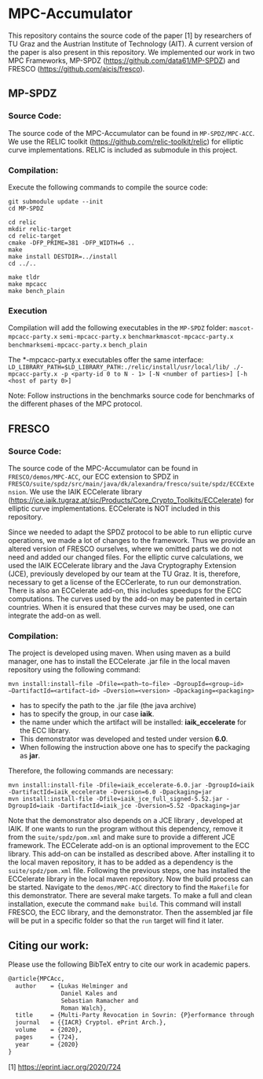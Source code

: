 # MPC-Accumulator

This repository contains the source code of the paper [1] by researchers of TU Graz and the Austrian Institute of Technology (AIT). A current version of the paper is also present in this repository. We implemented our work in two MPC Frameworks, MP-SPDZ (https://github.com/data61/MP-SPDZ) and FRESCO (https://github.com/aicis/fresco).

## MP-SPDZ

### Source Code:
The source code of the MPC-Accumulator can be found in `MP-SPDZ/MPC-ACC`. We use the RELIC toolkit (https://github.com/relic-toolkit/relic) for elliptic curve implementations. RELIC is included as submodule in this project.

### Compilation:
Execute the following commands to compile the source code:
```
git submodule update --init
cd MP-SPDZ

cd relic
mkdir relic-target
cd relic-target
cmake -DFP_PRIME=381 -DFP_WIDTH=6 ..
make
make install DESTDIR=../install
cd ../..

make tldr
make mpcacc
make bench_plain
```

### Execution
Compilation will add the following executables in the `MP-SPDZ` folder:
`mascot-mpcacc-party.x`
`semi-mpcacc-party.x`
`benchmarkmascot-mpcacc-party.x`
`benchmarksemi-mpcacc-party.x`
`bench_plain`

The *-mpcacc-party.x executables offer the same interface:
`LD_LIBRARY_PATH=$LD_LIBRARY_PATH:./relic/install/usr/local/lib/ ./-mpcacc-party.x -p <party-id 0 to N - 1> [-N <number of parties>] [-h <host of party 0>]`

Note: Follow instructions in the benchmarks source code for benchmarks of the different phases of the MPC protocol.

## FRESCO

### Source Code:
The source code of the MPC-Accumulator can be found in `FRESCO/demos/MPC-ACC`, our ECC extension to SPDZ in `FRESCO/suite/spdz/src/main/java/dk/alexandra/fresco/suite/spdz/ECCExtension`. We use the IAIK ECCelerate library (https://jce.iaik.tugraz.at/sic/Products/Core_Crypto_Toolkits/ECCelerate) for elliptic curve implementations. ECCelerate is NOT included in this repository.

Since we needed to adapt the SPDZ protocol to be able to run elliptic curve operations, we made a lot of changes to the framework. Thus we provide an altered version of FRESCO ourselves, where we omitted parts we do not need and added our changed files. For the elliptic curve calculations, we used the IAIK ECCelerate library and the Java Cryptography Extension (JCE), previously developed by our team at the TU Graz. It is, therefore, necessary to get a license of the ECCerlerate, to run our demonstration. There is also an ECCelerate add-on, this includes speedups for the ECC computations. The curves used by the add-on may be patented in certain countries. When it is ensured that these curves may be used, one can integrate the add-on as well.

### Compilation:
The project is developed using maven. When using maven as a build manager, one has to install the ECCelerate .jar file in the local maven repository using the following command:
```
mvn install:install−file −Dfile=<path−to−file> −DgroupId=<group−id> −DartifactId=<artifact−id> −Dversion=<version> −Dpackaging=<packaging>
```
* <path-to-file> has to specify the path to the .jar file (the java archive)
* <group-id> has to specify the group, in our case **iaik**.
* <artifact-id> the name under which the artifact will be installed: **iaik_eccelerate** for the ECC library.
* <version> This demonstrator was developed and tested under version **6.0**.
* <packaging> When following the instruction above one has to specify the packaging as **jar**.

Therefore, the following commands are necessary:
```
mvn install:install-file -Dfile=iaik_eccelerate-6.0.jar -DgroupId=iaik -DartifactId=iaik_eccelerate -Dversion=6.0 -Dpackaging=jar
mvn install:install-file -Dfile=iaik_jce_full_signed-5.52.jar -DgroupId=iaik -DartifactId=iaik_jce -Dversion=5.52 -Dpackaging=jar
```

Note that the demonstrator also depends on a JCE library , developed at IAIK. If one wants to
run the program without this dependency, remove it from the `suite/spdz/pom.xml` and make
sure to provide a different JCE framework. The ECCelerate add-on is an optional improvement
to the ECC library. This add-on can be installed as described above. After installing it to the
local maven repository, it has to be added as a dependency is the `suite/spdz/pom.xml` file.
Following the previous steps, one has installed the ECCelerate library in the local maven
repository. Now the build process can be started. Navigate to the `demos/MPC-ACC` directory
to find the `Makefile` for this demonstrator. There are several make targets. To make a full and
clean installation, execute the command `make build`. This command will install FRESCO, the
ECC library, and the demonstrator. Then the assembled jar file will be put in a specific folder
so that the `run` target will find it later.


## Citing our work:
Please use the following BibTeX entry to cite our work in academic papers.

```tex
@article{MPCAcc,
  author    = {Lukas Helminger and
               Daniel Kales and
               Sebastian Ramacher and
               Roman Walch},
  title     = {Multi-Party Revocation in Sovrin: {P}erformance through Distributed Trust},
  journal   = {{IACR} Cryptol. ePrint Arch.},
  volume    = {2020},
  pages     = {724},
  year      = {2020}
}
```


[1] https://eprint.iacr.org/2020/724
